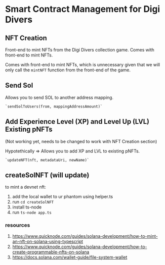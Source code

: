 # Smart Contract Management for Digi Divers

## NFT Creation

Front-end to mint NFTs from the Digi Divers collection game.
Comes with front-end to mint NFTs.

Comes with front-end to mint NFTs, which is unnecessary given that we will only call the `mintNFT` function
from the front-end of the game.

## Send Sol

Allows you to send SOL to another address mapping.

    `sendSolToUsers(from, mappingAddressAmount)`

## Add Experience Level (XP) and Level Up (LVL) Existing pNFTs

(Not working yet, needs to be changed to work with NFT Creation section)

Hypotethically => Allows you to add XP and LVL to existing pNFTs.

    `updateNFT(nft, metadataUri, newName)`

## createSolNFT (will update)

to mint a devnet nft:

1. add the local wallet to ur phantom using helper.ts
2. run `cd createSolNFT`
3. install ts-node
4. run `ts-node app.ts`

### resources

1. https://www.quicknode.com/guides/solana-development/how-to-mint-an-nft-on-solana-using-typescript
2. https://www.quicknode.com/guides/solana-development/how-to-create-programmable-nfts-on-solana
3. https://docs.solana.com/wallet-guide/file-system-wallet
